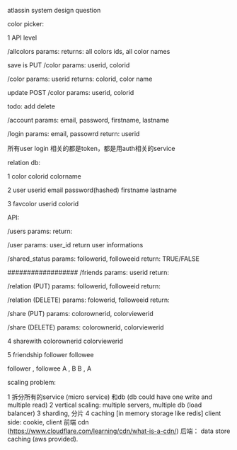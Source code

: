 atlassin system design question


color picker:

1 API level

/allcolors
params:
returns: all colors ids, all color names

save is PUT
/color
params: userid, colorid


/color
params: userid
returns: colorid, color name

update POST
/color
params: userid, colorid

todo: add delete 

/account
params: email, password, firstname, lastname

/login
params: email, passowrd
return: userid


所有user login 相关的都是token，都是用auth相关的service


relation db:

1 color
colorid
colorname

2 user
userid
email
password(hashed)
firstname
lastname

3 favcolor
userid
colorid


API:

/users
params: 
return: <all users>

/user
params: user_id
return user informations

/shared_status
params: followerid, followeeid
return: TRUE/FALSE



##################
/friends
params: userid
return: <userid>

/relation (PUT)
params: followerid, followeeid
return:

/relation (DELETE)
params: folowerid, followeeid
return: 




/share (PUT)
params: colorownerid, colorviewerid


/share (DELETE)
params: colorownerid, colorviewerid


4 sharewith
  colorownerid
  colorviewerid


5 friendship
  follower
  followee



   follower , followee
      A     , B
      B     , A


scaling problem: 

1 拆分所有的service (micro service) 和db (db could have one write and multiple read)
2 vertical scaling: multiple servers, multiple db (load balancer)
3 sharding, 分片
4 caching [in memory storage like redis]
client side: cookie, client
前端   cdn (https://www.cloudflare.com/learning/cdn/what-is-a-cdn/)
后端： data store caching (aws provided).

